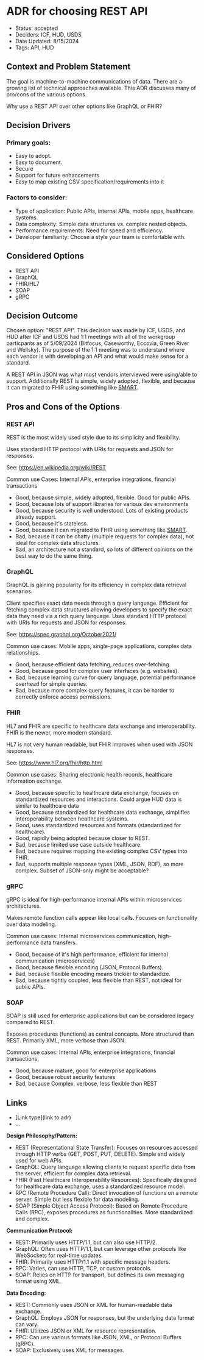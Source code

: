 # ADR for choosing REST API

- Status: accepted
- Deciders: ICF, HUD, USDS
- Date Updated: 8/15/2024
- Tags: API, HUD

## Context and Problem Statement

The goal is machine-to-machine communications of data. There are a growing list of technical approaches available.
This ADR discusses many of pro/cons of the various options.

Why use a REST API over other options like GraphQL or FHIR?

## Decision Drivers

### Primary goals:
- Easy to adopt. 
- Easy to document.
- Secure
- Support for future enhancements
- Easy to map existing CSV specification/requirements into it

### Factors to consider:
- Type of application: Public APIs, internal APIs, mobile apps, healthcare systems.
- Data complexity: Simple data structures vs. complex nested objects.
- Performance requirements: Need for speed and efficiency.
- Developer familiarity: Choose a style your team is comfortable with.

## Considered Options

- REST API
- GraphQL
- FHIR/HL7
- SOAP
- gRPC

## Decision Outcome

Chosen option: "REST API". This decision was made by ICF, USDS, and HUD after ICF and USDS had 1:1 meetings with all of the workgroup particpants as of 5/09/2024 (Bitfocus, Caseworthy, Eccovia, Green River and Wellsky). The purpose of the 1:1 meeting was to understand where each vendor is with developing an API and what would make sense for a standard. 

A REST API in JSON was what most vendors interviewed were using/able to support. Additionally REST is simple, widely adopted, flexible, and because it can migrated to FHIR using something like [SMART](https://docs.smarthealthit.org/).


## Pros and Cons of the Options

### REST API
REST is the most widely used style due to its simplicity and flexibility.

Uses standard HTTP protocol with URIs for requests and JSON for responses.

See: https://en.wikipedia.org/wiki/REST

Common use Cases: Internal APIs, enterprise integrations, financial transactions

- Good, because simple, widely adopted, flexible. Good for public APIs.
- Good, because lots of support libraries for various dev environments
- Good, because security is well understood. Lots of existing products already support.
- Good, because it's stateless.
- Good, because it can migrated to FHIR using something like [SMART](https://docs.smarthealthit.org/).
- Bad, because it can be chatty (multiple requests for complex data), not ideal for complex data structures.
- Bad, an architecture not a standard, so lots of different opinions on the best way to do the same thing.


### GraphQL
GraphQL is gaining popularity for its efficiency in complex data retrieval scenarios.

Client specifies exact data needs through a query language. Efficient for fetching complex data structures allowing developers to specify the exact data they need via a rich query language.
Uses standard HTTP protocol with URIs for requests and JSON for responses.

See: https://spec.graphql.org/October2021/

Common use cases: Mobile apps, single-page applications, complex data relationships.

- Good, because efficient data fetching, reduces over-fetching.
- Good, because good for complex user interfaces (e.g. websites).
- Bad, because learning curve for query language, potential performance overhead for simple queries.
- Bad, because more complex query features, it can be harder to correctly enforce access permissions.

### FHIR
HL7 and FHIR are specific to healthcare data exchange and interoperability. FHIR is the newer, more modern standard.

HL7 is not very human readable, but FHIR improves when used with JSON responses.

See: https://www.hl7.org/fhir/http.html

Common use cases: Sharing electronic health records, healthcare information exchange.

- Good, because specific to healthcare data exchange, focuses on standardized resources and interactions. Could argue HUD data is similar to healthcare data
- Good, because standardized for healthcare data exchange, simplifies interoperability between healthcare systems.
- Good, uses standardized resources and formats (standardized for healthcare).
- Good, rapidly being adopted because closer to REST.
- Bad, because limited use case outside healthcare.
- Bad, because requires mapping the existing complex CSV types into FHIR.
- Bad, supports multiple response types (XML, JSON, RDF), so more complex. Subset of JSON-only might be acceptable?

### gRPC
gRPC is ideal for high-performance internal APIs within microservices architectures.

Makes remote function calls appear like local calls. Focuses on functionality over data modeling.

Common use cases: Internal microservices communication, high-performance data transfers.

- Good, because of it's high performance, efficient for internal communication (microservices)
- Good, because flexible encoding (JSON, Protocol Buffers).
- Bad, because flexible encoding means trickier to standardize.
- Bad, because tightly coupled, less flexible than REST, not ideal for public APIs.


### SOAP
SOAP is still used for enterprise applications but can be considered legacy compared to REST.

Exposes procedures (functions) as central concepts. More structured than REST. Primarily XML, more verbose than JSON.

Common use cases: Internal APIs, enterprise integrations, financial transactions.

- Good, because mature, good for enterprise applications
- Good, because robust security features
- Bad, because Complex, verbose, less flexible than REST

## Links <!-- optional -->

- [Link type](link to adr) <!-- example: Refined by [xxx](yyyymmdd-xxx.md) -->
- … <!-- numbers of links can vary -->


**Design Philosophy/Pattern:**
- REST (Representational State Transfer): Focuses on resources accessed through HTTP verbs (GET, POST, PUT, DELETE). Simple and widely used for web APIs.
- GraphQL: Query language allowing clients to request specific data from the server, efficient for complex data retrieval.
- FHIR (Fast Healthcare Interoperability Resources): Specifically designed for healthcare data exchange, uses a standardized resource model.
- RPC (Remote Procedure Call): Direct invocation of functions on a remote server. Simple but less flexible for data modeling.
- SOAP (Simple Object Access Protocol): Based on Remote Procedure Calls (RPC), exposes procedures as functionalities. More standardized and complex.

**Communication Protocol:**
- REST: Primarily uses HTTP/1.1, but can also use HTTP/2.
- GraphQL: Often uses HTTP/1.1, but can leverage other protocols like WebSockets for real-time updates.
- FHIR: Primarily uses HTTP/1.1 with specific message headers.
- RPC: Varies, can use HTTP, TCP, or custom protocols.
- SOAP: Relies on HTTP for transport, but defines its own messaging format using XML.

**Data Encoding:**
- REST: Commonly uses JSON or XML for human-readable data exchange.
- GraphQL: Employs JSON for responses, but the underlying data format can vary.
- FHIR: Utilizes JSON or XML for resource representation.
- RPC: Can use various formats like JSON, XML, or Protocol Buffers (gRPC).
- SOAP: Exclusively uses XML for messages.
